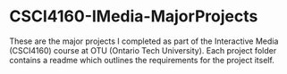 # CSCI4160-IMedia-MajorProjects
 
These are the major projects I completed as part of the Interactive Media (CSCI4160) course at OTU (Ontario Tech University). Each project folder contains a readme which outlines the requirements for the project itself.
